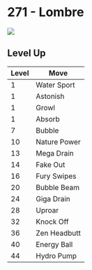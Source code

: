# 271 - Lombre
![][271]

## Level Up

Level | Move
---   | ---
  1   | Water Sport
  1   | Astonish
  1   | Growl
  1   | Absorb
  7   | Bubble
 10   | Nature Power
 13   | Mega Drain
 14   | Fake Out
 16   | Fury Swipes
 20   | Bubble Beam
 24   | Giga Drain
 28   | Uproar
 32   | Knock Off
 36   | Zen Headbutt
 40   | Energy Ball
 44   | Hydro Pump



[271]: ../img/pokemon/271.png

